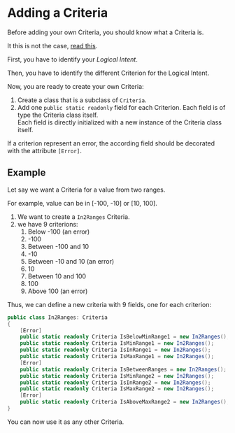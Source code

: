 # Adding a Criteria

Before adding your own Criteria, you should know what a Criteria is.

It this is not the case, [read this](readme.md).

First, you have to identify your *Logical Intent*.

Then, you have to identify the different Criterion for the Logical Intent.

Now, you are ready to create your own Criteria:

1. Create a class that is a subclass of `Criteria`.
1. Add one `public static readonly` field for each Criterion.
   Each field is of type the Criteria class itself.  
   Each field is directly initialized with a new instance of the Criteria class itself.

If a criterion represent an error, the according field should be decorated with the attribute `[Error]`.

## Example

Let say we want a Criteria for a value from two ranges.

For example, value can be in [-100, -10] or [10, 100].

1. We want to create a `In2Ranges` Criteria.
1. we have 9 criterions:
   1. Below -100 (an error)
   1. -100
   1. Between -100 and 10
   1. -10
   1. Between -10 and 10 (an error)
   1. 10
   1. Between 10 and 100
   1. 100
   1. Above 100 (an error)

Thus, we can define a new criteria with 9 fields, one for each criterion:

```C#
public class In2Ranges: Criteria
{
    [Error]
    public static readonly Criteria IsBelowMinRange1 = new In2Ranges();
    public static readonly Criteria IsMinRange1 = new In2Ranges();
    public static readonly Criteria IsInRange1 = new In2Ranges();
    public static readonly Criteria IsMaxRange1 = new In2Ranges();
    [Error]
    public static readonly Criteria IsBetweenRanges = new In2Ranges();
    public static readonly Criteria IsMinRange2 = new In2Ranges();
    public static readonly Criteria IsInRange2 = new In2Ranges();
    public static readonly Criteria IsMaxRange2 = new In2Ranges();
    [Error]
    public static readonly Criteria IsAboveMaxRange2 = new In2Ranges();
}
```

You can now use it as any other Criteria.
